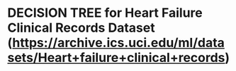 # DECISION TREE for Heart Failure Clinical Records Dataset (https://archive.ics.uci.edu/ml/datasets/Heart+failure+clinical+records)